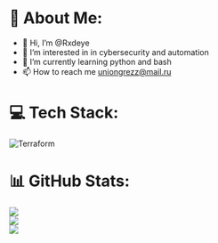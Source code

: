  # 💫 About Me:
- 👋 Hi, I’m @Rxdeye
- 👀 I’m interested in  in cybersecurity and automation
- 🌱 I’m currently learning python and bash
- 📫 How to reach me uniongrezz@mail.ru


# 💻 Tech Stack:
![Terraform](https://img.shields.io/badge/Terraform-7B42BC?style=for-the-badge&logo=terraform&logoColor=white)
# 📊 GitHub Stats:
![](https://github-readme-stats.vercel.app/api?username=Rxdeye&theme=blue_navy&hide_border=false&include_all_commits=false&count_private=false)<br/>
![](https://nirzak-streak-stats.vercel.app/?user=Rxdeye&theme=blue_navy&hide_border=false)<br/>
![](https://github-readme-stats.vercel.app/api/top-langs/?username=Rxdeye&theme=blue_navy&hide_border=false&include_all_commits=false&count_private=false&layout=compact)
